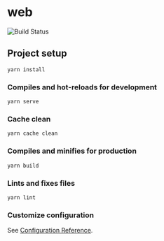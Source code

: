 # web
![Build Status](https://codebuild.ap-northeast-1.amazonaws.com/badges?uuid=eyJlbmNyeXB0ZWREYXRhIjoiSGFTQW9qYjVaeWhlRDAwVzlOV2lWRzhGbzVGSkNkWXpRVHhPYlR0V2s2WlF5eTNONGIvOVFwWEwxNnRQWk95dDZONW1jeUI0Z1NhUDEwYmllWjE2SWc0PSIsIml2UGFyYW1ldGVyU3BlYyI6Im5DQjg3bXFtcDhlVkk3eVgiLCJtYXRlcmlhbFNldFNlcmlhbCI6MX0%3D&branch=master)


## Project setup
```
yarn install
```

### Compiles and hot-reloads for development
```
yarn serve
```

### Cache clean
```
yarn cache clean
```

### Compiles and minifies for production
```
yarn build
```

### Lints and fixes files
```
yarn lint
```

### Customize configuration
See [Configuration Reference](https://cli.vuejs.org/config/).
